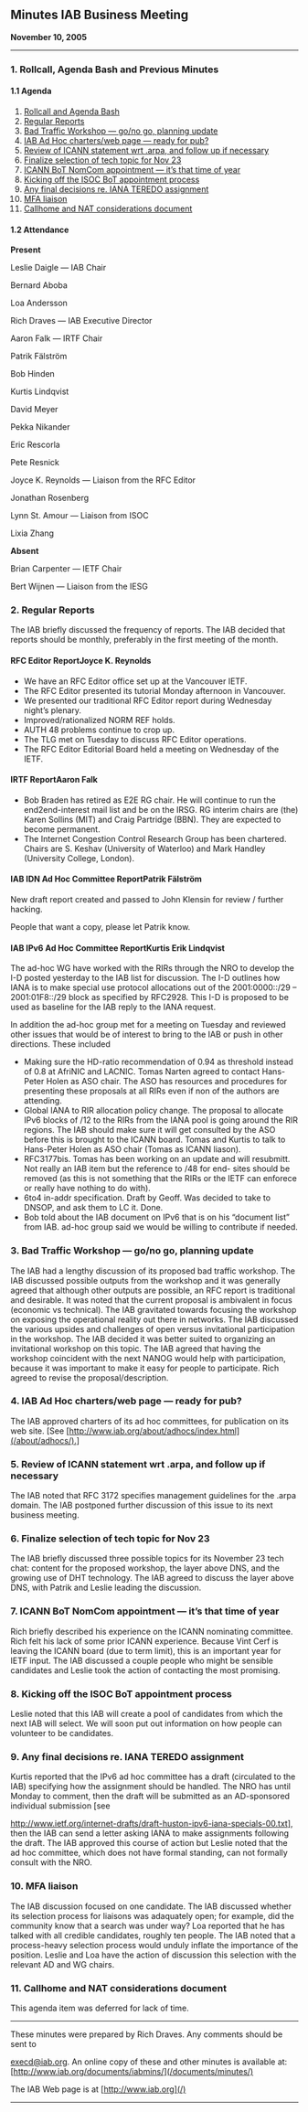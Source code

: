 
Minutes
IAB Business Meeting
----------------------------


**November 10, 2005**




---


### 1. Rollcall, Agenda Bash and Previous Minutes


#### 1.1 Agenda


1. [Rollcall and Agenda Bash](#1)
2. [Regular Reports](#2)
3. [Bad Traffic Workshop — go/no go, planning update](#3)
4. [IAB Ad Hoc charters/web page — ready for pub?](#4)
5. [Review of ICANN statement wrt .arpa, and follow up if necessary](#5)
6. [Finalize selection of tech topic for Nov 23](#6)
7. [ICANN BoT NomCom appointment — it’s that time of year](#7)
8. [Kicking off the ISOC BoT appointment process](#8)
9. [Any final decisions re. IANA TEREDO assignment](#9)
10. [MFA liaison](#10)
11. [Callhome and NAT considerations document](#11)


#### 1.2 Attendance


**Present**  

Leslie Daigle — IAB Chair  

Bernard Aboba  

Loa Andersson  

Rich Draves — IAB Executive Director  

Aaron Falk — IRTF Chair  

Patrik Fälström  

Bob Hinden  

Kurtis Lindqvist  

David Meyer  

Pekka Nikander  

Eric Rescorla  

Pete Resnick  

Joyce K. Reynolds — Liaison from the RFC Editor  

Jonathan Rosenberg  

Lynn St. Amour — Liaison from ISOC  

Lixia Zhang



**Absent**  

Brian Carpenter — IETF Chair  

Bert Wijnen — Liaison from the IESG


### 2. Regular Reports


The IAB briefly discussed the frequency of reports. The IAB decided that reports should be monthly, preferably in the first meeting of the month.


#### RFC Editor ReportJoyce K. Reynolds


* We have an RFC Editor office set up at the Vancouver IETF.
* The RFC Editor presented its tutorial Monday afternoon in Vancouver.
* We presented our traditional RFC Editor report during Wednesday night’s plenary.
* Improved/rationalized NORM REF holds.
* AUTH 48 problems continue to crop up.
* The TLG met on Tuesday to discuss RFC Editor operations.
* The RFC Editor Editorial Board held a meeting on Wednesday of the IETF.


#### IRTF ReportAaron Falk


* Bob Braden has retired as E2E RG chair. He will continue to run the end2end-interest mail list and be on the IRSG. RG interim chairs are (the) Karen Sollins (MIT) and Craig Partridge (BBN). They are expected to become permanent.
* The Internet Congestion Control Research Group has been chartered. Chairs are S. Keshav (University of Waterloo) and Mark Handley (University College, London).


#### IAB IDN Ad Hoc Committee ReportPatrik Fälström


New draft report created and passed to John Klensin for review / further hacking.


People that want a copy, please let Patrik know.


#### IAB IPv6 Ad Hoc Committee ReportKurtis Erik Lindqvist


The ad-hoc WG have worked with the RIRs through the NRO to develop the I-D posted yesterday to the IAB list for discussion. The I-D outlines how IANA is to make special use protocol allocations out of the 2001:0000::/29 – 2001:01F8::/29 block as specified by RFC2928. This I-D is proposed to be used as baseline for the IAB reply to the IANA request.


In addition the ad-hoc group met for a meeting on Tuesday and reviewed other issues that would be of interest to bring to the IAB or push in other directions. These included


* Making sure the HD-ratio recommendation of 0.94 as threshold instead of 0.8 at AfriNIC and LACNIC. Tomas Narten agreed to contact Hans-Peter Holen as ASO chair. The ASO has resources and procedures for presenting these proposals at all RIRs even if non of the authors are attending.
* Global IANA to RIR allocation policy change. The proposal to allocate IPv6 blocks of /12 to the RIRs from the IANA pool is going around the RIR regions. The IAB should make sure it will get consulted by the ASO before this is brought to the ICANN board. Tomas and Kurtis to talk to Hans-Peter Holen as ASO chair (Tomas as ICANN liason).
* RFC3177bis. Tomas has been working on an update and will resubmitt. Not really an IAB item but the reference to /48 for end- sites should be removed (as this is not something that the RIRs or the IETF can enforece or really have nothing to do with).
* 6to4 in-addr specification. Draft by Geoff. Was decided to take to DNSOP, and ask them to LC it. Done.
* Bob told about the IAB document on IPv6 that is on his “document list” from IAB. ad-hoc group said we would be willing to contribute if needed.


### 3. Bad Traffic Workshop — go/no go, planning update


The IAB had a lengthy discussion of its proposed bad traffic workshop. The IAB discussed possible outputs from the workshop and it was generally agreed that although other outputs are possible, an RFC report is traditional and desirable. It was noted that the current proposal is ambivalent in focus (economic vs technical). The IAB gravitated towards focusing the workshop on exposing the operational reality out there in networks. The IAB discussed the various upsides and challenges of open versus invitational participation in the workshop. The IAB decided it was better suited to organizing an invitational workshop on this topic. The IAB agreed that having the workshop coincident with the next NANOG would help with participation, because it was important to make it easy for people to participate. Rich agreed to revise the proposal/description.


### 4. IAB Ad Hoc charters/web page — ready for pub?


The IAB approved charters of its ad hoc committees, for publication on its web site. [See [http://www.iab.org/about/adhocs/index.html](/about/adhocs/).]


### 5. Review of ICANN statement wrt .arpa, and follow up if necessary


The IAB noted that RFC 3172 specifies management guidelines for the .arpa domain. The IAB postponed further discussion of this issue to its next business meeting.


### 6. Finalize selection of tech topic for Nov 23


The IAB briefly discussed three possible topics for its November 23 tech chat: content for the proposed workshop, the layer above DNS, and the growing use of DHT technology. The IAB agreed to discuss the layer above DNS, with Patrik and Leslie leading the discussion.


### 7. ICANN BoT NomCom appointment — it’s that time of year


Rich briefly described his experience on the ICANN nominating committee. Rich felt his lack of some prior ICANN experience. Because Vint Cerf is leaving the ICANN board (due to term limit), this is an important year for IETF input. The IAB discussed a couple people who might be sensible candidates and Leslie took the action of contacting the most promising.


### 8. Kicking off the ISOC BoT appointment process


Leslie noted that this IAB will create a pool of candidates from which the next IAB will select. We will soon put out information on how people can volunteer to be candidates.


### 9. Any final decisions re. IANA TEREDO assignment


Kurtis reported that the IPv6 ad hoc committee has a draft (circulated to the IAB) specifying how the assignment should be handled. The NRO has until Monday to comment, then the draft will be submitted as an AD-sponsored individual submission [see  

<http://www.ietf.org/internet-drafts/draft-huston-ipv6-iana-specials-00.txt>], then the IAB can send a letter asking IANA to make assignments following the draft. The IAB approved this course of action but Leslie noted that the ad hoc committee, which does not have formal standing, can not formally consult with the NRO.


### 10. MFA liaison


The IAB discussion focused on one candidate. The IAB discussed whether its selection process for liaisons was adaquately open; for example, did the community know that a search was under way? Loa reported that he has talked with all credible candidates, roughly ten people. The IAB noted that a process-heavy selection process would unduly inflate the importance of the position. Leslie and Loa have the action of discussion this selection with the relevant AD and WG chairs.


### 11. Callhome and NAT considerations document


This agenda item was deferred for lack of time.




---


These minutes were prepared by Rich Draves. Any comments should be sent to  

[execd@iab.org](mailto:execd@iab.org). An online copy of these and other minutes is available at:  [http://www.iab.org/documents/iabmins/](/documents/minutes/)



The IAB Web page is at [http://www.iab.org](/)




---


